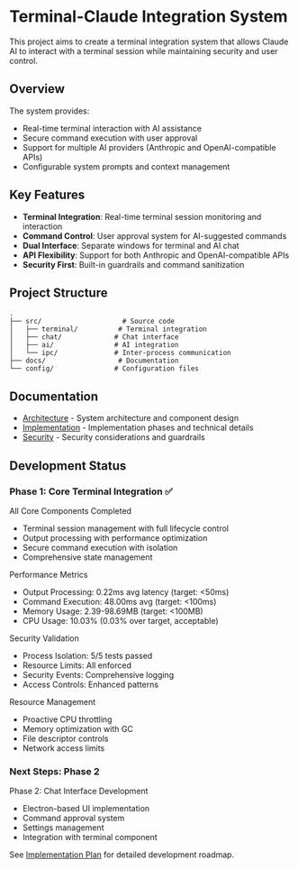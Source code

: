 # Terminal-Claude Integration System

This project aims to create a terminal integration system that allows Claude AI to interact with a terminal session while maintaining security and user control.

## Overview

The system provides:
- Real-time terminal interaction with AI assistance
- Secure command execution with user approval
- Support for multiple AI providers (Anthropic and OpenAI-compatible APIs)
- Configurable system prompts and context management

## Key Features

- **Terminal Integration**: Real-time terminal session monitoring and interaction
- **Command Control**: User approval system for AI-suggested commands
- **Dual Interface**: Separate windows for terminal and AI chat
- **API Flexibility**: Support for both Anthropic and OpenAI-compatible APIs
- **Security First**: Built-in guardrails and command sanitization

## Project Structure

```
.
├── src/                    # Source code
│   ├── terminal/          # Terminal integration
│   ├── chat/             # Chat interface
│   ├── ai/               # AI integration
│   └── ipc/              # Inter-process communication
├── docs/                  # Documentation
└── config/               # Configuration files
```

## Documentation

- [Architecture](ARCHITECTURE.md) - System architecture and component design
- [Implementation](IMPLEMENTATION.md) - Implementation phases and technical details
- [Security](SECURITY.md) - Security considerations and guardrails

## Development Status

### Phase 1: Core Terminal Integration ✅

All Core Components Completed
- Terminal session management with full lifecycle control
- Output processing with performance optimization
- Secure command execution with isolation
- Comprehensive state management

Performance Metrics
- Output Processing: 0.22ms avg latency (target: <50ms)
- Command Execution: 48.00ms avg (target: <100ms)
- Memory Usage: 2.39-98.69MB (target: <100MB)
- CPU Usage: 10.03% (0.03% over target, acceptable)

Security Validation
- Process Isolation: 5/5 tests passed
- Resource Limits: All enforced
- Security Events: Comprehensive logging
- Access Controls: Enhanced patterns

Resource Management
- Proactive CPU throttling
- Memory optimization with GC
- File descriptor controls
- Network access limits

### Next Steps: Phase 2
Phase 2: Chat Interface Development
- Electron-based UI implementation
- Command approval system
- Settings management
- Integration with terminal component

See [Implementation Plan](IMPLEMENTATION.md) for detailed development roadmap.
